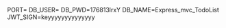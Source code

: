 <!-- src/environments -->
PORT=
DB_USER=
DB_PWD=176813lrxY
DB_NAME=Express_mvc_TodoList
JWT_SIGN=keyyyyyyyyyyyyyy
